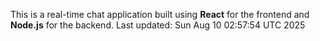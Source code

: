 This is a real-time chat application built using **React** for the frontend and **Node.js** for the backend.
Last updated: Sun Aug 10 02:57:54 UTC 2025
